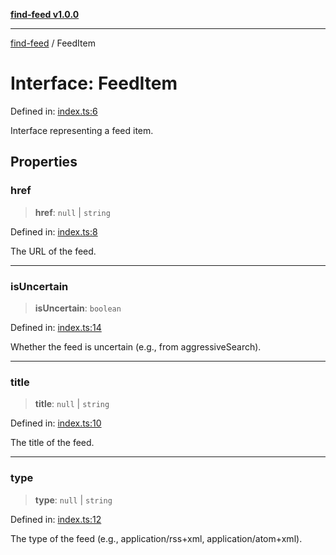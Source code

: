 [**find-feed v1.0.0**](../README.md)

***

[find-feed](../README.md) / FeedItem

# Interface: FeedItem

Defined in: [index.ts:6](https://github.com/Robot-Inventor/find-feed/blob/7c9c63fa67a3329a40222a3dface41ca4bd93223/src/index.ts#L6)

Interface representing a feed item.

## Properties

### href

> **href**: `null` \| `string`

Defined in: [index.ts:8](https://github.com/Robot-Inventor/find-feed/blob/7c9c63fa67a3329a40222a3dface41ca4bd93223/src/index.ts#L8)

The URL of the feed.

***

### isUncertain

> **isUncertain**: `boolean`

Defined in: [index.ts:14](https://github.com/Robot-Inventor/find-feed/blob/7c9c63fa67a3329a40222a3dface41ca4bd93223/src/index.ts#L14)

Whether the feed is uncertain (e.g., from aggressiveSearch).

***

### title

> **title**: `null` \| `string`

Defined in: [index.ts:10](https://github.com/Robot-Inventor/find-feed/blob/7c9c63fa67a3329a40222a3dface41ca4bd93223/src/index.ts#L10)

The title of the feed.

***

### type

> **type**: `null` \| `string`

Defined in: [index.ts:12](https://github.com/Robot-Inventor/find-feed/blob/7c9c63fa67a3329a40222a3dface41ca4bd93223/src/index.ts#L12)

The type of the feed (e.g., application/rss+xml, application/atom+xml).

